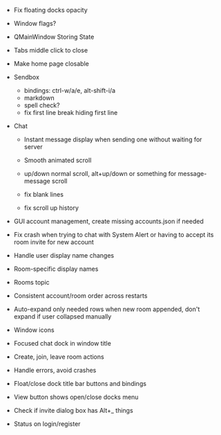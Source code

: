 - Fix floating docks opacity
- Window flags?
- QMainWindow Storing State
- Tabs middle click to close
- Make home page closable

- Sendbox
  - bindings: ctrl-w/a/e, alt-shift-i/a
  - markdown
  - spell check?
  - fix first line break hiding first line

- Chat
  - Instant message display when sending one without waiting for server
  - Smooth animated scroll
  - up/down normal scroll, alt+up/down or something for message-message scroll
  - fix blank lines

  - fix scroll up history

- GUI account management, create missing accounts.json if needed

- Fix crash when trying to chat with System Alert or having to accept its room
  invite for new account

- Handle user display name changes
- Room-specific display names

- Rooms topic
- Consistent account/room order across restarts
- Auto-expand only needed rows when new room appended, don't expand if user
  collapsed manually

- Window icons
- Focused chat dock in window title

- Create, join, leave room actions

- Handle errors, avoid crashes

- Float/close dock title bar buttons and bindings
- View button shows open/close docks menu

 - Check if invite dialog box has Alt+\_ things
 
 - Status on login/register
